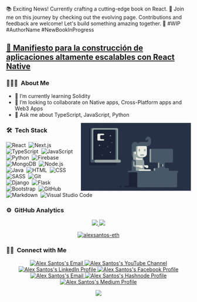 <!-- ## 👋 &nbsp;Hey there! -->


📚 Exciting News! Currently crafting a cutting-edge book on React. 🚀 Join me on this journey by checking out the evolving page. Contributions and feedback are welcome! Let's build something amazing together. 🌟 #WIP #AuthorName #NewBookInProgress
## [📜 Manifiesto para la construcción de aplicaciones altamente escalables con React Native](https://walnut-mochi-e6c.notion.site/Manifiesto-para-la-construcci-n-de-aplicaciones-altamente-escalables-con-React-Native-9d2cccdd84284a739124def0fffb55ae)


### 👨🏻‍💻 &nbsp;About Me

- 🌱 I’m currently learning Solidity
- 👯 I’m looking to collaborate on Native apps, Cross-Platform apps and Web3 Apps
- 💬 Ask me about TypeScript, JavaScript, Python

<img alt="Night Coding" src="https://raw.githubusercontent.com/AVS1508/AVS1508/master/assets/Night-Coding.gif" align="right"/>

### 🛠 &nbsp;Tech Stack

![React](https://img.shields.io/badge/-React-05122A?style=flat&logo=react)&nbsp;
![Next.js](https://img.shields.io/badge/-Next.js-05122A?style=flat&logo=next.js)&nbsp;
![TypeScript](https://img.shields.io/badge/-TypeScript-05122A?style=flat&logo=typescript)&nbsp;
![JavaScript](https://img.shields.io/badge/-JavaScript-05122A?style=flat&logo=javascript)\
![Python](https://img.shields.io/badge/-Python-05122A?style=flat&logo=python)&nbsp;
![Firebase](https://img.shields.io/badge/-Firebase-05122A?style=flat&logo=firebase)&nbsp;
![MongoDB](https://img.shields.io/badge/-MongoDB-05122A?style=flat&logo=mongodb)&nbsp;
![Node.js](https://img.shields.io/badge/-Node.js-05122A?style=flat&logo=node.js)\
![Java](https://img.shields.io/badge/-Java-05122A?style=flat&logo=Java&logoColor=FFA518)&nbsp;
![HTML](https://img.shields.io/badge/-HTML-05122A?style=flat&logo=HTML5)&nbsp;
![CSS](https://img.shields.io/badge/-CSS-05122A?style=flat&logo=CSS3&logoColor=1572B6)&nbsp;
![SASS](https://img.shields.io/badge/-SASS-05122A?style=flat&logo=SASS&logoColor=1572B6)&nbsp;
![Git](https://img.shields.io/badge/-Git-05122A?style=flat&logo=git)\
![Django](https://img.shields.io/badge/-Django-05122A?style=flat&logo=django&logoColor=092E20)&nbsp;
![Flask](https://img.shields.io/badge/-Flask-05122A?style=flat&logo=flask)&nbsp;
![Bootstrap](https://img.shields.io/badge/-Bootstrap-05122A?style=flat&logo=bootstrap&logoColor=563D7C)&nbsp;
![GitHub](https://img.shields.io/badge/-GitHub-05122A?style=flat&logo=github)\
![Markdown](https://img.shields.io/badge/-Markdown-05122A?style=flat&logo=markdown)&nbsp;
![Visual Studio Code](https://img.shields.io/badge/-Visual%20Studio%20Code-05122A?style=flat&logo=visual-studio-code&logoColor=007ACC)&nbsp;

### ⚙️ &nbsp;GitHub Analytics

<p align="center">
<a href="https://github.com/alexsan-dev">
  <img height="180em" src="https://github-readme-stats-eight-theta.vercel.app/api?username=alexsantos-eth&show_icons=true&theme=algolia&include_all_commits=true&count_private=true"/>
  <img height="180em" src="https://github-readme-stats-eight-theta.vercel.app/api/top-langs/?username=alexsantos-eth&layout=compact&langs_count=8&theme=algolia"/>
</a>
</p>

<p align="center"> <a href="https://github.com/ryo-ma/github-profile-trophy"><img src="https://github-profile-trophy.vercel.app/?username=alexsantos-eth&theme=algolia&title=MultiLanguage,Repositories,Commits,PullRequest,Followers,Stars" alt="alexsantos-eth" /></a> </p>


### 🤝🏻 &nbsp;Connect with Me

<p align="center">
  <a href="mailto:alexdsantosv@gmail.com">
    <img src="https://www.vectorlogo.zone/logos/gmail/gmail-tile.svg" alt="Alex Santos's Email" height="30" width="30">
  </a>
  
  <a href="https://www.youtube.com/channel/UCp2grsTx17QfvuamFMuL4kg">
    <img src="https://www.vectorlogo.zone/logos/youtube/youtube-tile.svg" alt="Alex Santos's YouTube Channel" height="30" width="30">
  </a>

  <a href="https://www.linkedin.com/in/alexsantos-eth/">
    <img src="https://www.vectorlogo.zone/logos/linkedin/linkedin-icon.svg" alt="Alex Santos's LinkedIn Profile" height="30" width="30">
  </a>
  
  <a href="https://www.facebook.com/alexsantos.eth">
    <img src="https://www.vectorlogo.zone/logos/facebook/facebook-tile.svg" alt="Alex Santos's Facebook Profile" height="30" width="30">
  </a>
  
  <a href="mailto:alexdsantosv@gmail.com">
    <img src="https://www.vectorlogo.zone/logos/twitter/twitter-tile.svg" alt="Alex Santos's Email" height="30" width="30">
  </a>
  
  <a href="https://twitter.com/alexsantos_eth/">
    <img src="https://www.vectorlogo.zone/logos/hashnode/hashnode-icon.svg" alt="Alex Santos's Hashnode Profile" height="30" width="30">
  </a>
  
  <a href="https://alexsantos-eth.medium.com/">
    <img src="https://www.vectorlogo.zone/logos/medium/medium-tile.svg" alt="Alex Santos's Medium Profile" height="30" width="30">
  </a>
</p>

<p align="center">
<img src="https://komarev.com/ghpvc/?username=alexsan-dev&style=flat-square"/> 
</a>
</p>
